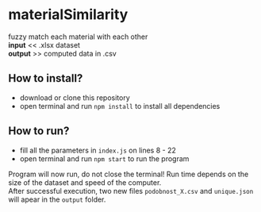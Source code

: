 # materialSimilarity
fuzzy match each material with each other<br>**input** << .xlsx dataset<br>**output** >> computed data in .csv
## How to install?
- download or clone this repository
- open terminal and run `npm install` to install all dependencies
## How to run?
- fill all the parameters in `index.js` on lines 8 - 22
- open terminal and run `npm start` to run the program

Program will now run, do not close the terminal! Run time depends on the size of the dataset and speed of the computer.<br>After successful execution, two new files `podobnost_X.csv` and `unique.json` will apear in the `output` folder.
